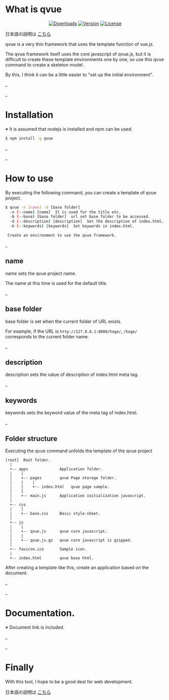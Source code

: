 # What is qvue

<p align="center">
  <a href="https://www.npmjs.com/package/qvue-js"><img src="https://img.shields.io/npm/dt/qvue-js.svg" alt="Downloads"></a>
  <a href="https://www.npmjs.com/package/qvue-js"><img src="https://img.shields.io/npm/v/qvue-js.svg" alt="Version"></a>
  <a href="https://www.npmjs.com/package/qvue-js"><img src="https://img.shields.io/npm/l/qvue-js.svg" alt="License"></a>
</p>

日本語の説明は [こちら](https://github.com/maachang/qvue/blob/master/README_JP.MD)

qvue is a very thin framework that uses the template function of vue.js.

The qvue framework itself uses the core javascript of qvue.js, but it is difficult to create these template environments one by one, so use this qvue command to create a skeleton model .

By this, I think it can be a little easier to "set up the initial environment".

_

_

# Installation

※ It is assumed that nodejs is installed and npm can be used.

```sh
$ npm install -g qvue
```

_

_

# How to use

By executing the following command, you can create a template of qvue project.

```sh
$ qvue -n [name] -b [base folder]
  -n (--name) [name]  It is used for the title etc.
  -b (--base) [base folder]  url set base folder to be accessed.
  -d (--description) [description]  Set the description of index.html.
  -k (--keywords) [keywords]  Set keywords in index.html.

 Create an environment to use the qvue framework.
```

_
## name
name sets the qvue project name.

The name at this time is used for the default title.

_
## base folder
base folder is set when the current folder of URL exists.

For example, if the URL is `http://127.0.0.1:8080/hoge/`, `/hoge/` corresponds to the current folder name.

_
## description
description sets the value of description of index.html meta tag.

_
## keywords
keywords sets the keyword value of the meta tag of index.html.

_
## Folder structure
Executing the qvue command unfolds the template of the qvue project
```
[root]  Root folder.
  |
  +-- apps              Application folder.
  |    |
  |    +-- pages        qvue Page storage folder.
  |    |    |
  |    |    +-- index.html   qvue page sample.
  |    |
  |    +-- main.js      Application initialization javascript.
  |
  +-- css
  |    |
  |    +-- base.css     Basic style-sheet.
  |
  +-- js
  |    |
  |    +-- qvue.js      qvue core javascript.
  |    |
  |    +-- qvue.js.gz   qvue core javascript is gzipped.
  |
  +-- favicon.ico       Sample icon.
  |
  +-- index.html        qvue base html.
```

After creating a template like this, create an application based on the document.

_

_

# Documentation.

※ Document link is included.

_

_

# Finally

With this tool, I hope to be a good deal for web development.

日本語の説明は [こちら](https://github.com/maachang/qvue/blob/master/README_JP.MD)